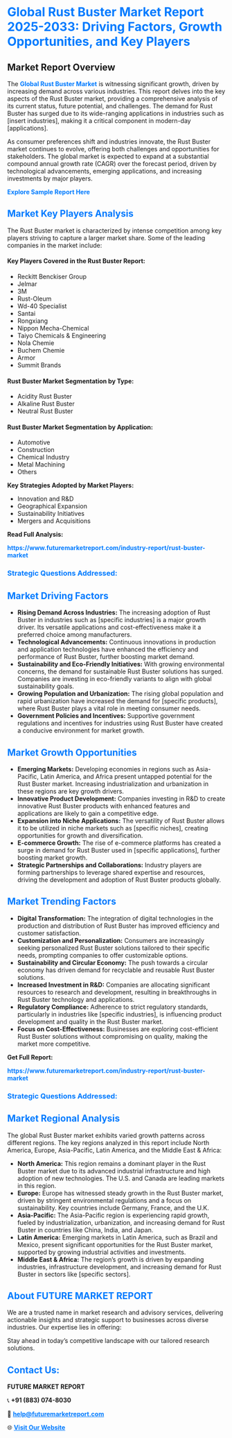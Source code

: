 <h1 style="color: #007BFF;">Global Rust Buster Market Report 2025-2033: Driving Factors, Growth Opportunities, and Key Players</h1>

<section id="overview">
<h2>Market Report Overview</h2>
<p>The <a href="https://www.futuremarketreport.com/industry-report/rust-buster-market" style="color: #007BFF; text-decoration: none;"><strong>Global Rust Buster Market</strong></a> is witnessing significant growth, driven by increasing demand across various industries. This report delves into the key aspects of the Rust Buster market, providing a comprehensive analysis of its current status, future potential, and challenges. The demand for Rust Buster has surged due to its wide-ranging applications in industries such as [insert industries], making it a critical component in modern-day [applications].</p>
<p>As consumer preferences shift and industries innovate, the Rust Buster market continues to evolve, offering both challenges and opportunities for stakeholders. The global market is expected to expand at a substantial compound annual growth rate (CAGR) over the forecast period, driven by technological advancements, emerging applications, and increasing investments by major players.</p>
</section>

<section id="overview">
<p><a href="https://www.futuremarketreport.com/request-sample/reportId=31673" style="color: #007BFF; text-decoration: none;"><strong>Explore Sample Report Here</strong></a></p>
</section>

<section id="key-players">
<h2 style="color: #007BFF;">Market Key Players Analysis</h2>
<p>The Rust Buster market is characterized by intense competition among key players striving to capture a larger market share. Some of the leading companies in the market include:</p>
<h4>Key Players Covered in the Rust Buster Report:</h4>
<ul><li>Reckitt Benckiser Group</li><li>Jelmar</li><li>3M</li><li>Rust-Oleum</li><li>Wd-40 Specialist</li><li>Santai</li><li>Rongxiang</li><li>Nippon Mecha-Chemical</li><li>Taiyo Chemicals &amp; Engineering</li><li>Nola Chemie</li><li>Buchem Chemie</li><li>Armor</li><li>Summit Brands</li></ul>
<h4>Rust Buster Market Segmentation by Type:</h4>
<ul><li>Acidity Rust Buster</li><li>Alkaline Rust Buster</li><li>Neutral Rust Buster</li></ul>

<h4>Rust Buster Market Segmentation by Application:</h4>
<ul><li>Automotive</li><li>Construction</li><li>Chemical Industry</li><li>Metal Machining</li><li>Others</li></ul>
<p><strong>Key Strategies Adopted by Market Players:</strong></p>
<ul>
<li>Innovation and R&D</li>
<li>Geographical Expansion</li>
<li>Sustainability Initiatives</li>
<li>Mergers and Acquisitions</li>
</ul>
</section>

<section>
<p><strong>Read Full Analysis: </strong></p><a href="https://www.futuremarketreport.com/industry-report/rust-buster-market" style="color: #007BFF; text-decoration: none;"><strong>https://www.futuremarketreport.com/industry-report/rust-buster-market</strong></a>
<h3 style="color: #007BFF;">Strategic Questions Addressed:</h3>
</section>

<section id="driving-factors">
<h2 style="color: #007BFF;">Market Driving Factors</h2>
<ul>
<li><strong>Rising Demand Across Industries:</strong> The increasing adoption of Rust Buster in industries such as [specific industries] is a major growth driver. Its versatile applications and cost-effectiveness make it a preferred choice among manufacturers.</li>
<li><strong>Technological Advancements:</strong> Continuous innovations in production and application technologies have enhanced the efficiency and performance of Rust Buster, further boosting market demand.</li>
<li><strong>Sustainability and Eco-Friendly Initiatives:</strong> With growing environmental concerns, the demand for sustainable Rust Buster solutions has surged. Companies are investing in eco-friendly variants to align with global sustainability goals.</li>
<li><strong>Growing Population and Urbanization:</strong> The rising global population and rapid urbanization have increased the demand for [specific products], where Rust Buster plays a vital role in meeting consumer needs.</li>
<li><strong>Government Policies and Incentives:</strong> Supportive government regulations and incentives for industries using Rust Buster have created a conducive environment for market growth.</li>
</ul>
</section>

<section id="growth-opportunities">
<h2 style="color: #007BFF;">Market Growth Opportunities</h2>
<ul>
<li><strong>Emerging Markets:</strong> Developing economies in regions such as Asia-Pacific, Latin America, and Africa present untapped potential for the Rust Buster market. Increasing industrialization and urbanization in these regions are key growth drivers.</li>
<li><strong>Innovative Product Development:</strong> Companies investing in R&D to create innovative Rust Buster products with enhanced features and applications are likely to gain a competitive edge.</li>
<li><strong>Expansion into Niche Applications:</strong> The versatility of Rust Buster allows it to be utilized in niche markets such as [specific niches], creating opportunities for growth and diversification.</li>
<li><strong>E-commerce Growth:</strong> The rise of e-commerce platforms has created a surge in demand for Rust Buster used in [specific applications], further boosting market growth.</li>
<li><strong>Strategic Partnerships and Collaborations:</strong> Industry players are forming partnerships to leverage shared expertise and resources, driving the development and adoption of Rust Buster products globally.</li>
</ul>
</section>

<section id="trending-factors">
<h2 style="color: #007BFF;">Market Trending Factors</h2>
<ul>
<li><strong>Digital Transformation:</strong> The integration of digital technologies in the production and distribution of Rust Buster has improved efficiency and customer satisfaction.</li>
<li><strong>Customization and Personalization:</strong> Consumers are increasingly seeking personalized Rust Buster solutions tailored to their specific needs, prompting companies to offer customizable options.</li>
<li><strong>Sustainability and Circular Economy:</strong> The push towards a circular economy has driven demand for recyclable and reusable Rust Buster solutions.</li>
<li><strong>Increased Investment in R&D:</strong> Companies are allocating significant resources to research and development, resulting in breakthroughs in Rust Buster technology and applications.</li>
<li><strong>Regulatory Compliance:</strong> Adherence to strict regulatory standards, particularly in industries like [specific industries], is influencing product development and quality in the Rust Buster market.</li>
<li><strong>Focus on Cost-Effectiveness:</strong> Businesses are exploring cost-efficient Rust Buster solutions without compromising on quality, making the market more competitive.</li>
</ul>
</section>

<section>
<p><strong>Get Full Report: </strong></p><a href="https://www.futuremarketreport.com/industry-report/rust-buster-market" style="color: #007BFF; text-decoration: none;"><strong>https://www.futuremarketreport.com/industry-report/rust-buster-market</strong></a>
<h3 style="color: #007BFF;">Strategic Questions Addressed:</h3>
</section>


<section id="regional-analysis">
<h2 style="color: #007BFF;">Market Regional Analysis</h2>
<p>The global Rust Buster market exhibits varied growth patterns across different regions. The key regions analyzed in this report include North America, Europe, Asia-Pacific, Latin America, and the Middle East & Africa:</p>
<ul>
<li><strong>North America:</strong> This region remains a dominant player in the Rust Buster market due to its advanced industrial infrastructure and high adoption of new technologies. The U.S. and Canada are leading markets in this region.</li>
<li><strong>Europe:</strong> Europe has witnessed steady growth in the Rust Buster market, driven by stringent environmental regulations and a focus on sustainability. Key countries include Germany, France, and the U.K.</li>
<li><strong>Asia-Pacific:</strong> The Asia-Pacific region is experiencing rapid growth, fueled by industrialization, urbanization, and increasing demand for Rust Buster in countries like China, India, and Japan.</li>
<li><strong>Latin America:</strong> Emerging markets in Latin America, such as Brazil and Mexico, present significant opportunities for the Rust Buster market, supported by growing industrial activities and investments.</li>
<li><strong>Middle East & Africa:</strong> The region’s growth is driven by expanding industries, infrastructure development, and increasing demand for Rust Buster in sectors like [specific sectors].</li>
</ul>
</section>

<footer>
<h2 style="color: #007BFF;">About FUTURE MARKET REPORT</h2>
<p>We are a trusted name in market research and advisory services, delivering actionable insights and strategic support to businesses across diverse industries. Our expertise lies in offering:</p>

<p>Stay ahead in today’s competitive landscape with our tailored research solutions.</p>

<h2 style="color: #007BFF;">Contact Us:</h2>
<p><strong>FUTURE MARKET REPORT</strong></p>
<p>📞 <strong>+91 (883) 074-8030</strong></p>
<p>📧 <strong><a href="mailto:help@futuremarketreport.com" style="color: #007BFF;">help@futuremarketreport.com</a></strong></p>
<p>🌐 <strong><a href="https://www.futuremarketreport.com/" style="color: #007BFF;">Visit Our Website</a></strong></p>
</footer>
